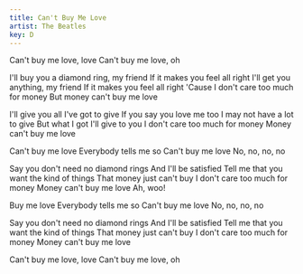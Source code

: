 ```yaml
---
title: Can't Buy Me Love
artist: The Beatles
key: D
---
```


Can't buy me love, love
Can't buy me love, oh

I'll buy you a diamond ring, my friend
If it makes you feel all right
I'll get you anything, my friend
If it makes you feel all right
'Cause I don't care too much for money
But money can't buy me love

I'll give you all I've got to give
If you say you love me too
I may not have a lot to give
But what I got I'll give to you
I don't care too much for money
Money can't buy me love

Can't buy me love
Everybody tells me so
Can't buy me love
No, no, no, no

Say you don't need no diamond rings
And I'll be satisfied
Tell me that you want the kind of things
That money just can't buy
I don't care too much for money
Money can't buy me love
Ah, woo!

Buy me love
Everybody tells me so
Can't buy me love
No, no, no, no

Say you don't need no diamond rings
And I'll be satisfied
Tell me that you want the kind of things
That money just can't buy
I don't care too much for money
Money can't buy me love

Can't buy me love, love
Can't buy me love, oh
